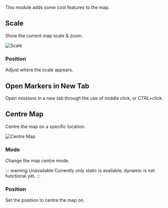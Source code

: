 This module adds some cool features to the map.

## Scale

Show the current map scale & zoom.

![Scale](./scale.png)

### Position

Adjust where the scale appears.

## Open Markers in New Tab

Open missions in a new tab through the use of middle click, or CTRL+click.

## Centre Map

Centre the map on a specific location.

![Centre Map](./centre.png)

### Mode

Change the map centre mode.

::: warning Unavailable
Currently only static is available, dynamic is not functional yet.
:::

### Position

Set the position to centre the map on.

